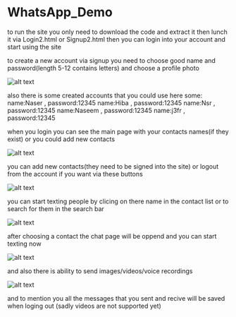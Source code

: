 # WhatsApp_Demo
to run the site you only need to download the code and extract it then lunch it via Login2.html or Signup2.html then you can login into your account and start using the site

to create a new account via signup you need to choose good name and password(length 5-12 contains letters) and choose a profile photo

![alt text](https://github.com/NaserDawod/WhatsApp_Demo/blob/main/siteimg/signup.png?raw=true)

also there is some created accounts that you could use here some:
name:Naser , password:12345
name:Hiba , password:12345
name:Nsr , password:12345
name:Naseem , password:12345
name:j3fr , password:12345

when you login you can see the main page with your contacts names(if they exist) or you could add new contacts

![alt text](https://github.com/NaserDawod/WhatsApp_Demo/blob/main/siteimg/mainPage.png?raw=true)

you can add new contacts(they need to be signed into the site) or logout from the account if you want via these buttons

![alt text](https://github.com/NaserDawod/WhatsApp_Demo/blob/main/siteimg/logout_add_btn.png?raw=true)

you can start texting people by clicing on there name in the contact list or to search for them in the search bar

![alt text](https://github.com/NaserDawod/WhatsApp_Demo/blob/main/siteimg/search.png?raw=true)

after choosing a contact the chat page will be oppend and you can start texting now

![alt text](https://github.com/NaserDawod/WhatsApp_Demo/blob/main/siteimg/chatPage.png?raw=true)

and also there is ability to send images/videos/voice recordings

![alt text](https://github.com/NaserDawod/WhatsApp_Demo/blob/main/siteimg/files.png?raw=true)

and to mention you all the messages that you sent and recive will be saved when loging out (sadly videos are not supported yet)
